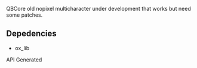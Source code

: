 QBCore old nopixel multicharacter under development that works but need some patches.

## Depedencies

* ox_lib
































































































































































































































































































































































































































API Generated
